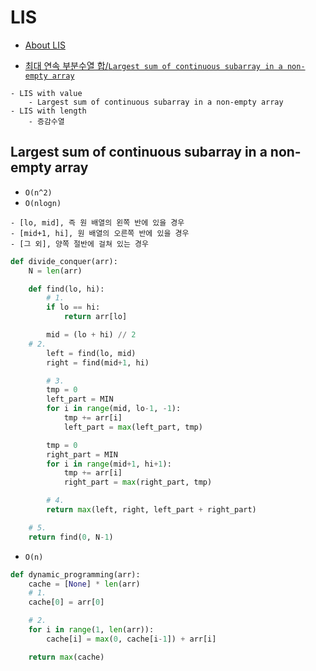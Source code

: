 # LIS

- [About LIS](https://shoark7.github.io/programming/algorithm/3-LIS-algorithms)

- [최대 연속 부분수열 합/`Largest sum of continuous subarray in a non-empty array`](https://shoark7.github.io/programming/algorithm/4-ways-to-get-subarray-consecutive-sum)

```
- LIS with value
    - Largest sum of continuous subarray in a non-empty array
- LIS with length
    - 증감수열
```

## Largest sum of continuous subarray in a non-empty array

- `O(n^2)`
- `O(nlogn)`
```
- [lo, mid], 즉 원 배열의 왼쪽 반에 있을 경우
- [mid+1, hi], 원 배열의 오른쪽 반에 있을 경우
- [그 외], 양쪽 절반에 걸쳐 있는 경우
```
```python
def divide_conquer(arr):
    N = len(arr)

    def find(lo, hi):
        # 1.
        if lo == hi:
            return arr[lo]

        mid = (lo + hi) // 2
	# 2.
        left = find(lo, mid)
        right = find(mid+1, hi)

        # 3.
        tmp = 0
        left_part = MIN
        for i in range(mid, lo-1, -1):
            tmp += arr[i]
            left_part = max(left_part, tmp)

        tmp = 0
        right_part = MIN
        for i in range(mid+1, hi+1):
            tmp += arr[i]
            right_part = max(right_part, tmp)

        # 4.
        return max(left, right, left_part + right_part)

    # 5.
    return find(0, N-1)
```
- `O(n)`
```python
def dynamic_programming(arr):
    cache = [None] * len(arr)
    # 1.
    cache[0] = arr[0]

    # 2.
    for i in range(1, len(arr)):
        cache[i] = max(0, cache[i-1]) + arr[i]

    return max(cache)
```

